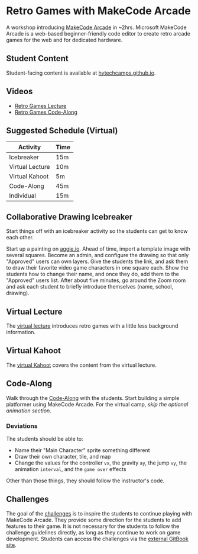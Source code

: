 # Retro Games with MakeCode Arcade
A workshop introducing [MakeCode Arcade](https://arcade.makecode.com/) in ~2hrs. Microsoft MakeCode Arcade is a web-based beginner-friendly code editor to create retro arcade games for the web and for dedicated hardware.

## Student Content
Student-facing content is available at [hytechcamps.github.io](https://hytechcamps.github.io/retro-games).

## Videos
- [Retro Games Lecture](https://www.youtube.com/watch?v=Z9FmkPrxtHY&list=PL1P_sExxi-9NeogaTKc9lSzoUkqPuqHOT)
- [Retro Games Code-Along](https://www.youtube.com/watch?v=bzpnbTn7lOc&list=PL1P_sExxi-9NeogaTKc9lSzoUkqPuqHOT)

## Suggested Schedule (Virtual)

| Activity | Time |
|-|-|
| Icebreaker | 15m |
| Virtual Lecture | 10m |
| Virtual Kahoot | 5m |
| Code-Along | 45m |
| Individual | 15m |

## Collaborative Drawing Icebreaker
Start things off with an icebreaker activity so the students can get to know each other.

Start up a painting on [aggie.io](https://aggie.io/). Ahead of time, import a template image with several squares. Become an admin, and configure the drawing so that only "Approved" users can own layers. Give the students the link, and ask them to draw their favorite video game characters in one square each. Show the students how to change their name, and once they do, add them to the "Approved" users list. After about five minutes, go around the Zoom room and ask each student to briefly introduce themselves (name, school, drawing).

## Virtual Lecture
The [virtual lecture](RetroGamesVirtual.pptx) introduces retro games with a little less background information.

## Virtual Kahoot
The [virtual Kahoot](https://create.kahoot.it/share/duplicate-of-retro-games/12625252-42b6-4b7f-94d4-d0b61ac21f6c) covers the content from the virtual lecture.

## Code-Along
Walk through the [Code-Along](CodeAlong.md) with the students. Start building a simple platformer using MakeCode Arcade. For the virtual camp, _skip the optional animation section_.

### Deviations
The students should be able to:

- Name their "Main Character" sprite something different
- Draw their own character, tile, and map
- Change the values for the controller `vx`, the gravity `ay`, the jump `vy`, the animation `interval`, and the `game over` effects

Other than those things, they should follow the instructor's code.

## Challenges
The goal of the [challenges](Challenges.md) is to inspire the students to continue playing with MakeCode Arcade. They provide some direction for the students to add features to their game. It is not necessary for the students to follow the challenge guidelines directly, as long as they continue to work on game development. Students can access the challenges via the [external GitBook site](https://hytechcamps.github.io/retro-games/Challenges.html).